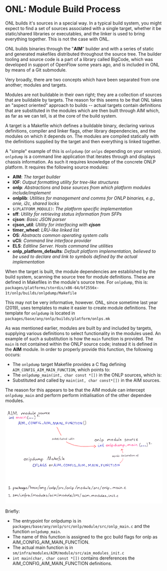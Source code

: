 ONL: Module Build Process
=========================
ONL builds it's sources in a special way. In a typical build system, you might expect to find a set of sources associated with a single target, whether it be static/shared libraries or executables, and the linker is used to bring everything together. This is not the case with ONL.

ONL builds binaries through the "__AIM__" builder and with a series of static and generated makefiles distributed throughout the source tree. The builder tooling and source code is a part of a library called BigCode, which was developed in support of OpenFlow some years ago, and is included in ONL by means of a Git submodule.

Very broadly, there are two concepts which have been separated from one another; modules and targets. 

Modules are not buildable in their own right; they are a collection of sources that are buildable by targets. The reason for this seems to be that ONL takes an "aspect oriented" approach to builds -- actual targets contain definitions that are substituted in the modules which are then built through AIM which, as far as we can tell, is at the core of the build system.

A target is a Makefile which defines a buildable binary, declaring various definitions, compiler and linker flags, other library dependencies, and the modules on which it depends on. The modules are compiled statically with the definitions supplied by the target and then everything is linked together.

A "simple" example of this is `onlpdump` (or `onlps` depending on your version). `onlpdump` is a command line application that iterates through and displays chassis information. As such it requires knowledge of the concrete ONLP platform. It requires the following source modules:
* __AIM__: _The target builder_
* __IOF__: _Output formatting utility for tree-like structures_
* __onlp__: _Abstractions and base sources from which platform modules include/implement_
* __onlplib__: _Utilities for management and comms for ONLP binaries, e.g., onie, i2c, shared locks_
* `$(PLATFORM_MODULE)`: _The platform specific implementation_
* __sff__: _Utility for retrieving status information from SFPs_
* __cjson__: _Basic JSON parser_
* __cjson_util__: _Utility for interfacing with __cjson___
* __timer_wheel__: _LRU-like linked list_
* __OS__: _Abstracts common operating system calls_
* __uCli__: _Command line interface provider_
* __ELS__: _Editline Server. Hosts command line utilities_
* __onlp_platform_defaults__: _Default platform implementation, believed to be used to declare and link to symbols defined by the actual implementation_

When the target is built, the module dependencies are established by the build system, scanning the source tree for module definitions. These are defined in Makefiles in the module's source tree. For `onlpdump`, this is:
`packages/platforms/stordis/x86-64/bf2556x-1t/onlp/builds/onlpdump/Makefile`

This may not be very informative, however. ONL, since sometime last year (2019), uses templates to make it easier to create module definitions. The template for `onlpdump` is located in `packages/base/any/onlp/builds/platform/onlps.mk`

As was mentioned earlier, modules are built by and included by targets, supplying various definitions to select functionality in the modules used. An example of such a substitution is how the `main` function is provided. The `main` is not contained within the ONLP source code; instead it is defined in the __AIM__ module.
In order to properly provide this function, the following occurs:
* The `onlpdump` target Makefile provides a C flag defining `AIM_CONFIG_AIM_MAIN_FUNCTION`, which points to:
* The `onlpdump_main(int, char const *[])` in the ONLP sources, which is:
* Substituted and called by `main(int, char const*[])` in the AIM sources.

The reason for this appears to be that the AIM module can intercept `onlpdump_main` and perform perform initialisation of the other dependee modules.

![sub](images/module_sub.png)


Briefly:
* The entrypoint for onlpdump is in 
`packages/base/any/onlp/src/onlp/module/src/onlp_main.c` and the function `onlpdump_main`.
* The name of this function is assigned to the gcc build flags for onlp as AIM_CONFIG_AIM_MAIN_FUNCTION.
* The actual main function is in `sm/infra/modules/AIM/module/src/aim_modules_init.c`
* `int main(char, char const *[])` contains dereferences the AIM_CONFIG_AIM_MAIN_FUNCTION definitions.

